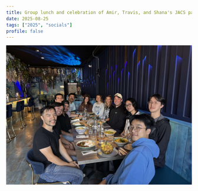 ```yaml
---
title: Group lunch and celebration of Amir, Travis, and Shana's JACS paper at Koh Lipe
date: 2025-08-25
tags: ["2025", "socials"]
profile: false
---
```


![screen reader text](featured.jpg)